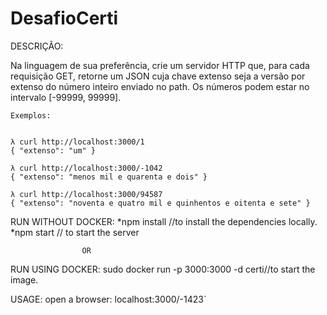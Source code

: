 # DesafioCerti

DESCRIÇÃO:


Na linguagem de sua preferência, crie um servidor HTTP que, para cada
requisição GET, retorne um JSON cuja chave extenso seja a versão por
extenso do número inteiro enviado no path. Os números podem estar no
intervalo [-99999, 99999].

```
Exemplos:


λ curl http://localhost:3000/1
{ "extenso": "um" }

λ curl http://localhost:3000/-1042
{ "extenso": "menos mil e quarenta e dois" }

λ curl http://localhost:3000/94587
{ "extenso": "noventa e quatro mil e quinhentos e oitenta e sete" }
```

RUN WITHOUT DOCKER:
*npm install //to install the dependencies locally.
*npm start // to start the server

                    OR

RUN USING DOCKER:
sudo docker run -p 3000:3000 -d certi//to start the image.

USAGE:
open a browser:
localhost:3000/-1423`
